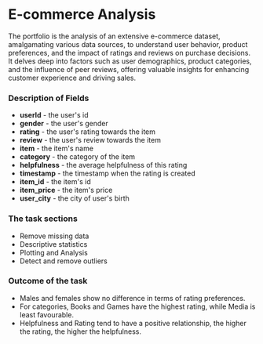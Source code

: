# E-commerce Analysis
The portfolio is the analysis of an extensive e-commerce dataset, amalgamating various data sources, to understand user behavior, product preferences, and the impact of ratings and reviews on purchase decisions. It delves deep into factors such as user demographics, product categories, and the influence of peer reviews, offering valuable insights for enhancing customer experience and driving sales.
    
### Description of Fields
* __userId__ - the user's id
* __gender__ - the user's gender
* __rating__ - the user's rating towards the item
* __review__ - the user's review towards the item
* __item__ - the item's name
* __category__ - the category of the item
* __helpfulness__ - the average helpfulness of this rating
* __timestamp__ - the timestamp when the rating is created
* __item_id__ - the item's id
* __item_price__ - the item's price
* __user_city__ - the city of user's birth

### The task sections
- Remove missing data
- Descriptive statistics
- Plotting and Analysis
- Detect and remove outliers

### Outcome of the task 
- Males and females show no difference in terms of rating preferences.
- For categories, Books and Games have the highest rating, while Media is least favourable.
- Helpfulness and Rating tend to have a positive relationship, the higher the rating, the higher the helpfulness.

